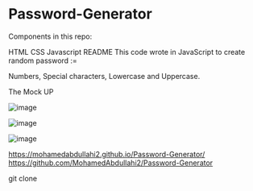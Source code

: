 # Password-Generator




Components in this repo:


HTML
CSS
Javascript
README
This code wrote in JavaScript to create random password :=



Numbers, 
Special characters, 
Lowercase and 
Uppercase.

The Mock UP 


![image](https://user-images.githubusercontent.com/118404373/206612237-f8234146-1282-40a5-ab9a-90838cbef1ba.png)



![image](https://user-images.githubusercontent.com/118404373/206612276-679566c7-ee8d-415d-9ea4-4b3f4855d93c.png)



![image](https://user-images.githubusercontent.com/118404373/206612305-19aef4b4-3869-406d-bdd5-534d1393dba4.png)








https://mohamedabdullahi2.github.io/Password-Generator/
https://github.com/MohamedAbdullahi2/Password-Generator


git clone 
